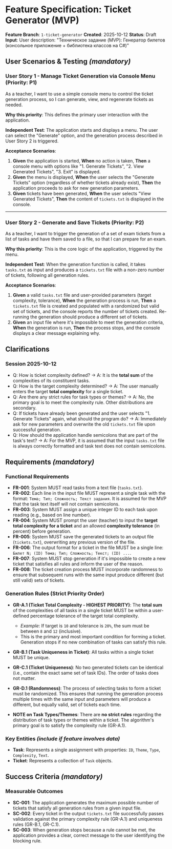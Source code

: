 # Feature Specification: Ticket Generator (MVP)

**Feature Branch**: `1-ticket-generator`
**Created**: 2025-10-12
**Status**: Draft
**Input**: User description: "Техническое задание (MVP): Генератор билетов (консольное приложение + библиотека классов на C#)"

## User Scenarios & Testing *(mandatory)*

### User Story 1 - Manage Ticket Generation via Console Menu (Priority: P1)

As a teacher, I want to use a simple console menu to control the ticket generation process, so I can generate, view, and regenerate tickets as needed.

**Why this priority**: This defines the primary user interaction with the application.

**Independent Test**: The application starts and displays a menu. The user can select the "Generate" option, and the generation process described in User Story 2 is triggered.

**Acceptance Scenarios**:

1.  **Given** the application is started, **When** no action is taken, **Then** a console menu with options like "1. Generate Tickets", "2. View Generated Tickets", "3. Exit" is displayed.
2.  **Given** the menu is displayed, **When** the user selects the "Generate Tickets" option (regardless of whether tickets already exist), **Then** the application proceeds to ask for new generation parameters.
3.  **Given** tickets have been generated, **When** the user selects "View Generated Tickets", **Then** the content of `tickets.txt` is displayed in the console.

---

### User Story 2 - Generate and Save Tickets (Priority: P2)

As a teacher, I want to trigger the generation of a set of exam tickets from a list of tasks and have them saved to a file, so that I can prepare for an exam.

**Why this priority**: This is the core logic of the application, triggered by the menu.

**Independent Test**: When the generation function is called, it takes `tasks.txt` as input and produces a `tickets.txt` file with a non-zero number of tickets, following all generation rules.

**Acceptance Scenarios**:

1.  **Given** a valid `tasks.txt` file and user-provided parameters (target complexity, tolerance), **When** the generation process is run, **Then** a `tickets.txt` file is created and populated with a randomized but valid set of tickets, and the console reports the number of tickets created. Re-running the generation should produce a different set of tickets.
2.  **Given** an input file where it's impossible to meet the generation criteria, **When** the generation is run, **Then** the process stops, and the console displays a clear message explaining why.

## Clarifications

### Session 2025-10-12
- Q: How is ticket complexity defined? → A: It is the **total sum** of the complexities of its constituent tasks.
- Q: How is the target complexity determined? → A: The user manually enters the target **total complexity** for a single ticket.
- Q: Are there any strict rules for task types or themes? → A: No, the primary goal is to meet the complexity rule. Other distributions are secondary.
- Q: If tickets have already been generated and the user selects "1. Generate Tickets" again, what should the program do? → A: Immediately ask for new parameters and overwrite the old `tickets.txt` file upon successful generation.
- Q: How should the application handle semicolons that are part of the task's text? → A: For the MVP, it is assumed that the input `tasks.txt` file is always correctly formatted and task text does not contain semicolons.

## Requirements *(mandatory)*

### Functional Requirements

-   **FR-001**: System MUST read tasks from a text file (`tasks.txt`).
-   **FR-002**: Each line in the input file MUST represent a single task with the format: `Тема; Тип; Сложность; Текст задания`. It is assumed for the MVP that the task text itself will not contain semicolons.
-   **FR-003**: System MUST assign a unique integer ID to each task upon reading (e.g., based on line number).
-   **FR-004**: System MUST prompt the user (teacher) to input the **target total complexity for a ticket** and an allowed **complexity tolerance** (in percent) before generation.
-   **FR-005**: System MUST save the generated tickets to an output file (`tickets.txt`), overwriting any previous version of the file.
-   **FR-006**: The output format for a ticket in the file MUST be a single line: `Билет N; (ID) Тема; Тип; Сложность; Текст; (ID) ...`.
-   **FR-007**: System MUST stop generation if it's impossible to create a new ticket that satisfies all rules and inform the user of the reason.
-   **FR-008**: The ticket creation process MUST incorporate randomness to ensure that subsequent runs with the same input produce different (but still valid) sets of tickets.

### Generation Rules (Strict Priority Order)

-   **GR-A.1 (Ticket Total Complexity - HIGHEST PRIORITY)**: The **total sum** of the complexities of all tasks in a single ticket MUST be within a user-defined percentage tolerance of the target total complexity.
    - *Example*: If target is `10` and tolerance is `20%`, the sum must be between `8` and `12` (inclusive).
    - This is the primary and most important condition for forming a ticket. Generation stops if no new combination of tasks can satisfy this rule.

-   **GR-B.1 (Task Uniqueness in Ticket)**: All tasks within a single ticket MUST be unique.

-   **GR-C.1 (Ticket Uniqueness)**: No two generated tickets can be identical (i.e., contain the exact same set of task IDs). The order of tasks does not matter.

-   **GR-D.1 (Randomness)**: The process of selecting tasks to form a ticket must be randomized. This ensures that running the generation process multiple times with the same input and parameters will produce a different, but equally valid, set of tickets each time.

-   **NOTE on Task Types/Themes**: There are **no strict rules** regarding the distribution of task types or themes within a ticket. The algorithm's primary goal is to satisfy the complexity rule (GR-A.1).

### Key Entities *(include if feature involves data)*

-   **Task**: Represents a single assignment with properties: `ID`, `Theme`, `Type`, `Complexity`, `Text`.
-   **Ticket**: Represents a collection of `Task` objects.

## Success Criteria *(mandatory)*

### Measurable Outcomes

-   **SC-001**: The application generates the maximum possible number of tickets that satisfy all generation rules from a given input file.
-   **SC-002**: Every ticket in the output `tickets.txt` file successfully passes validation against the primary complexity rule (GR-A.1) and uniqueness rules (GR-B.1, GR-C.1).
-   **SC-003**: When generation stops because a rule cannot be met, the application provides a clear, correct message to the user identifying the blocking rule.
